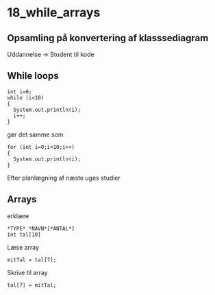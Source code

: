 # 18_while_arrays

## Opsamling på konvertering af klasssediagram
Uddannelse -> Student til kode

## While loops
``````
int i=0;
while (i<10)
{
  System.out.println(i);
  i++;
}
``````
gør det samme som
```````
for (int i=0;i<10;i++)
{
  System.out.println(i);
}
```````

Efter planlægning af næste uges studier

## Arrays
erklære
``````
*TYPE* *NAVN*[*ANTAL*]
int tal[10]
``````
Læse array
```````
mitTal = tal[7];
```````
Skrive til array
```````
tal[7] = mitTal;
```````

